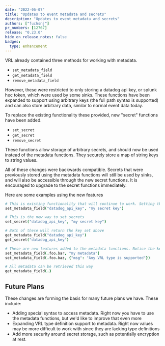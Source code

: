 ```yaml
---
date: "2022-06-07"
title: "Updates to event metadata and secrets"
description: "Updates to event metadata and secrets"
authors: ["fuchsnj"]
pr_numbers: [12767]
release: "0.23.0"
hide_on_release_notes: false
badges:
  type: enhancement
---
```


VRL already contained three methods for working with metadata.

- `set_metadata_field`
- `get_metadata_field`
- `remove_metadata_field`

However, these were restricted to only storing a datadog api key, or splunk hec token, which were used by some sinks.
These functions have been expanded to support using arbitrary keys (the full path syntax is supported) and can also
store arbitrary data, similar to normal event data today.

To replace the existing functionality these provided, new "secret" functions have been added.

- `set_secret`
- `get_secret`
- `remove_secret`

These functions allow storage of arbitrary secrets, and should now be used instead of the metadata functions.
They securely store a map of string keys to string values.

All of these changes were backwards compatible. Secrets that were previously stored using the metadata functions
will still be used by sinks, and will also be accessible through the new secret functions. It is encouraged
to upgrade to the secret functions immediately.

Here are some examples using the new features

```coffeescript
# This is existing functionality that will continue to work. Setting the datadog API key
set_metadata_field("datadog_api_key", "my secret key")

# This is the new way to set secrets
set_secret("datadog_api_key", "my secret key")

# Both of these will return the key set above
get_metadata_field("datadog_api_key")
get_secret("datadog_api_key")

# These are new features added to the metadata functions. Notice the key is a path and not a string
set_metadata_field(.foo.bar, "my metadata")
set_metadata_field(.foo.baz, {"msg": "Any VRL type is supported"})

# All metadata can be retrieved this way
get_metadata_field(.)

```

## Future Plans

These changes are forming the basis for many future plans we have. These include:

- Adding special syntax to access metadata. Right now you have to use the metadata functions, but we'd like to improve that even more
- Expanding VRL type definition support to metadata. Right now values may be more difficult to work with since they are lacking type definitions
- Add more security around secret storage, such as potentially encryption at rest.
